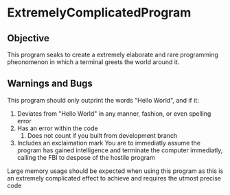 # ExtremelyComplicatedProgram
## Objective
This program seaks to create a extremely elaborate and rare programming pheonomenon in which a terminal greets the world around it.

## Warnings and Bugs
This program should only outprint the words "Hello World", and if it:
1. Deviates from "Hello World" in any manner, fashion, or even spelling error
2. Has an error within the code
	1. Does not count if you built from development branch
3. Includes an exclaimation mark
You are to immediatly assume the program has gained intelligence and terminate the computer immediatly, calling the FBI to despose of the hostile program

Large memory usage should be expected when using this program as this is an extremely complicated effect to achieve and requires the utmost precise code
